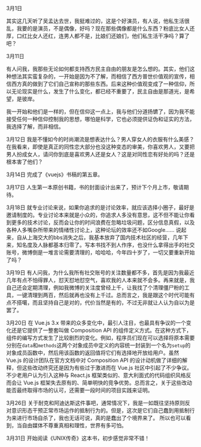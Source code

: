 3月1日

其实这几天听了吴孟达去世，我挺难过的，这是个好演员，有人说，他私生活很乱，我要的是演员，不是偶像，好吗？现在那些偶像都是什么东西？粉底比女人还厚，口红比女人还红，连男人都不是，比娘们还娘们，他们私生活干净吗？算了吧？

3月11日

有人问我，我那些无论如何都支持西方民主自由的朋友是怎么想的。其实，他们这种想法其实蛮复杂的，一开始是因为不了解，而相信了西方普世价值观的宣传，相信西方真的做到了它们自己宣称的那些东西。后来这种价值观变成了一种信仰，所以无论现实是什么，发生了什么变化，都已经不重要了，民主自由是那道光，是希望，是彼岸。

我一开始和他们是一样的，但在信仰这一点上，我与他们分道扬镳了，因为我不能接受任何一种信仰控制我的思想，哪怕是科学，它也必须提供证伪和证实的方法，我选择了解，而非相信。

3月12日
我是不懂如今的时尚潮流是想表达什么？男人穿女人的衣服有什么美感？在我看来，即使是真正的同性恋大部分也没这种变态的审美，你喜欢男人，又要把男人扮成女人，请问你到底是喜欢男人还是女人？这是对同性恋有好处的吗？还是根本害了他们？

3月14日
完成了《vuejs》书稿的第五章。

3月17日
人生第一本原创书籍，书的封面设计出来了，预计下个月上市，敬请期待。

3月18日
就专业讨论来说，如果你追求的是讨论效率，就应该选择小圈子，最好是邀请制度的。专业讨论本来就是小众的，你追求人多没有意思，这不但不能让你看到更多的技术讨论，反而会让你的时间浪费在忽略垃圾问题，区分信息真假，以及各种人多嘴杂所带来的情绪性讨论上，这种论坛的效率还不如Google……
说起来，自从上海交大的bbs消失之后，我基本放弃了国内技术社区的经营，几年下来，知名度及人脉都基本归零了。写本书找不到人作序，也没什么拿得出手的社交账号，微博倒是一堆言论需要清理的，哈哈哈，今年四十岁了，一切又要重新开始了吗？

3月19日
有人问我，为什么我所有社交账号的关注数量都不多，首先是因为我最近几年有点不怕得罪人，怼天怼地怼空气，喜欢我的人本来就不会多。再来就是，我自己还会定期清理，例如我微博的关注度曾经上千，让我找了个清理僵尸粉的工具，一键清理到两百，然后就再也没有上千过。总而言之，我是跟这个时代可能有点不搭噶，而且坚持自己是对的，代价当然是有的，不过无非就让人认为自以为是罢了。

3月20日
在 Vue.js 3.x 带来的众多变化中，最引人注目，也最具有争议的一个变化还是它提供了一整套叫做 Composition API 的组件定义方式。在这种方式下，组件的编写方式发生了比较剧烈的变化。例如，程序员们现在可以选择将原本需要分别在`data`和`methods`这两个对象成员中定义的内容统一封装到一个名为`setup`的对象成员函数中，然后用该函数的返回值将它们有选择地开放给用户。虽然 Vue.js 的设计团队在官方文档中对 Composition API 的设计动机做了详细的解释，但这些改动终究还是因为有些过于激进而在 Vue.js 社区中引起了不少争议。不少老用户认为引入这种与 React.js 框架类似的、意大利面式的代码组织风格反而会让 Vue.js 框架失去原有的、简单明快的竞争优势。总而言之，关于这些改动能否最终取得市场的认可，还需要一段时间的项目实践来证明。

3月26日
关于耐克和阿迪达斯这件事吧，通常情况下，我是一如既往坚持原则反对意识形态干预正常市场运作的抵制行为的。但是，这次是它们自己蠢到用抵制行为来进行市场自杀了，我也无话可说，真的是蠢出了个境界来了。
所以也可以看到，当自由媒体不尊重真相和理性，世界有多可怕。

3月31日
开始阅读《UNIX传奇》这本书，初步感觉非常不错！
